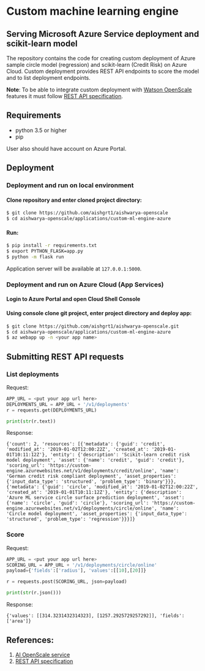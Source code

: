 # Custom machine learning engine
## Serving Microsoft Azure Service deployment and scikit-learn model

The repository contains the code for creating custom deployment of Azure sample circle model (regression) and scikit-learn (Credit Risk) on Azure Cloud.
Custom deployment provides REST API endpoints to score the model and to list deployment endpoints.

**Note**: To be able to integrate custom deployment with [Watson OpenScale](https://console.bluemix.net/catalog/services/ai-openscale) features it must follow [REST API specification](https://aiopenscale-custom-deployement-spec.mybluemix.net/).


## Requirements

- python 3.5 or higher
- pip

User also should have account on Azure Portal. 


## Deployment

### Deployment and run on local environment
#### Clone repository and enter cloned project directory:

   ```bash
   $ git clone https://github.com/aishgrt1/aishwarya-openscale
   $ cd aishwarya-openscale/applications/custom-ml-engine-azure
   ```
#### Run:

```bash
$ pip install -r requirements.txt
$ export PYTHON_FLASK=app.py
$ python -m flask run
```

Application server will be available at `127.0.0.1:5000`.


### Deployment and run on Azure Cloud (App Services)

#### Login to Azure Portal and open Cloud Shell Console
#### Using console clone git project, enter project directory and deploy app:
```bash
$ git clone https://github.com/aishgrt1/aishwarya-openscale.git
$ cd aishwarya-openscale/applications/custom-ml-engine-azure
$ az webapp up -n <your app name>
```
    
## Submitting REST API requests

### List deployments
Request:
```python
APP_URL = <put your app url here>
DEPLOYMENTS_URL = APP_URL + '/v1/deployments'
r = requests.get(DEPLOYMENTS_URL)

print(str(r.text))
```
Response:
```text
{'count': 2, 'resources': [{'metadata': {'guid': 'credit', 'modified_at': '2019-01-02T12:00:22Z', 'created_at': '2019-01-01T10:11:12Z'}, 'entity': {'description': 'Scikit-learn credit risk model deployment', 'asset': {'name': 'credit', 'guid': 'credit'}, 'scoring_url': 'https://custom-engine.azurewebsites.net/v1/deployments/credit/online', 'name': 'German credit risk compliant deployment', 'asset_properties': {'input_data_type': 'structured', 'problem_type': 'binary'}}}, {'metadata': {'guid': 'circle', 'modified_at': '2019-01-02T12:00:22Z', 'created_at': '2019-01-01T10:11:12Z'}, 'entity': {'description': 'Azure ML service circle surface prediction deployment', 'asset': {'name': 'circle', 'guid': 'circle'}, 'scoring_url': 'https://custom-engine.azurewebsites.net/v1/deployments/circle/online', 'name': 'Circle model deployment', 'asset_properties': {'input_data_type': 'structured', 'problem_type': 'regression'}}}]}
```

### Score
Request:
```python
APP_URL = <put your app url here>
SCORING_URL = APP_URL + '/v1/deployments/circle/online'
payload={'fields':['radius'], 'values':[[10],[20]]}

r = requests.post(SCORING_URL, json=payload)

print(str(r.json()))
```
Response:
```text
{'values': [[314.3231432314323], [1257.2925729257292]], 'fields': ['area']}
```


## References:
1. [AI OpenScale service](https://console.bluemix.net/catalog/services/ai-openscale)
2. [REST API specification](https://aiopenscale-custom-deployement-spec.mybluemix.net/)

